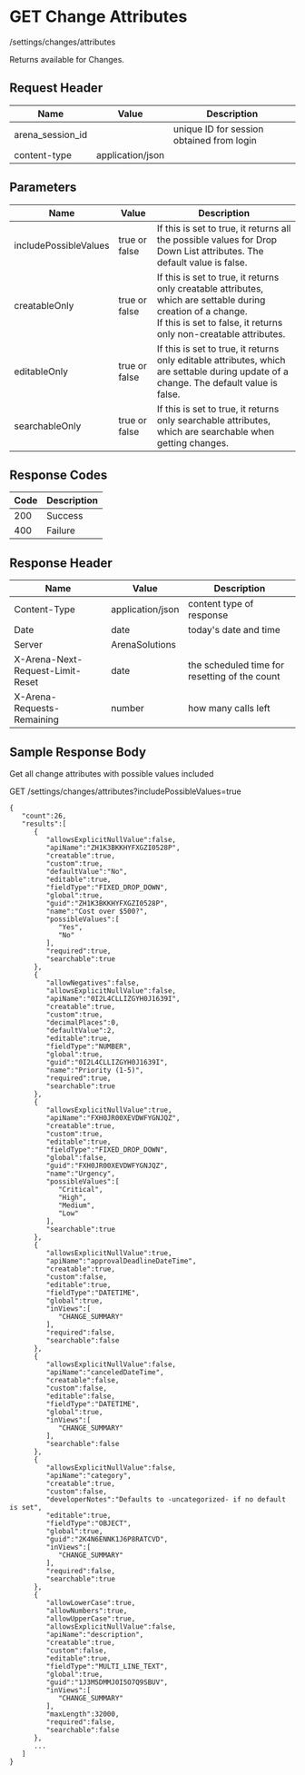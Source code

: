 # GET Change Attributes


/settings/changes/attributes

Returns   available for Changes. 

## Request Header

| Name<br> | Value<br> | Description<br> |
|  --- |  --- |  --- | 
| arena_session_id<br> |   | unique ID for session obtained from login<br> |
| content\-type<br> | application/json<br> |   |

## Parameters

| Name<br> | Value<br> | Description<br> |
|  --- |  --- |  --- | 
| includePossibleValues<br> | true or false<br> | If this is set to true, it returns all the possible values for Drop Down List attributes. The default value is false.<br> |
| creatableOnly<br> | true or false<br> | If this is set to true, it returns only creatable attributes, which are settable during creation of a change.<br>If this is set to false, it returns only non\-creatable attributes.<br> |
| editableOnly<br> | true or false<br> | If this is set to true, it returns only editable attributes, which are settable during update of a change. The default value is false.<br> |
| searchableOnly<br> | true or false<br> | If this is set to true, it returns only searchable attributes, which are searchable when getting changes.<br> |

## Response Codes

| Code<br> | Description<br> |
|  --- |  --- | 
| 200<br> | Success<br> |
| 400<br> | Failure<br> |

## Response Header

| Name<br> | Value<br> | Description<br> |
|  --- |  --- |  --- | 
| Content\-Type<br> | application/json<br> | content type of response<br> |
| Date<br> | date<br> | today's date and time<br> |
| Server<br> | ArenaSolutions<br> |   |
| X\-Arena\-Next\-Request\-Limit\-Reset<br> | date<br> | the scheduled time for resetting of the count<br> |
| X\-Arena\-Requests\-Remaining<br> | number<br> | how many calls left<br> |

## Sample Response Body
Get all change attributes with possible values included



GET /settings/changes/attributes?includePossibleValues=true

```
{
   "count":26,
   "results":[
      {
         "allowsExplicitNullValue":false,
         "apiName":"ZH1K3BKKHYFXGZI0528P",
         "creatable":true,
         "custom":true,
         "defaultValue":"No",
         "editable":true,
         "fieldType":"FIXED_DROP_DOWN",
         "global":true,
         "guid":"ZH1K3BKKHYFXGZI0528P",
         "name":"Cost over $500?",
         "possibleValues":[
            "Yes",
            "No"
         ],
         "required":true,
         "searchable":true
      },
      {
         "allowNegatives":false,
         "allowsExplicitNullValue":false,
         "apiName":"0I2L4CLLIZGYH0J1639I",
         "creatable":true,
         "custom":true,
         "decimalPlaces":0,
         "defaultValue":2,
         "editable":true,
         "fieldType":"NUMBER",
         "global":true,
         "guid":"0I2L4CLLIZGYH0J1639I",
         "name":"Priority (1-5)",
         "required":true,
         "searchable":true
      },
      {
         "allowsExplicitNullValue":true,
         "apiName":"FXH0JR00XEVDWFYGNJQZ",
         "creatable":true,
         "custom":true,
         "editable":true,
         "fieldType":"FIXED_DROP_DOWN",
         "global":false,
         "guid":"FXH0JR00XEVDWFYGNJQZ",
         "name":"Urgency",
         "possibleValues":[
            "Critical",
            "High",
            "Medium",
            "Low"
         ],
         "searchable":true
      },
      {
         "allowsExplicitNullValue":true,
         "apiName":"approvalDeadlineDateTime",
         "creatable":true,
         "custom":false,
         "editable":true,
         "fieldType":"DATETIME",
         "global":true,
         "inViews":[
            "CHANGE_SUMMARY"
         ],
         "required":false,
         "searchable":false
      },
      {
         "allowsExplicitNullValue":false,
         "apiName":"canceledDateTime",
         "creatable":false,
         "custom":false,
         "editable":false,
         "fieldType":"DATETIME",
         "global":true,
         "inViews":[
            "CHANGE_SUMMARY"
         ],
         "searchable":false
      },
      {
         "allowsExplicitNullValue":false,
         "apiName":"category",
         "creatable":true,
         "custom":false,
         "developerNotes":"Defaults to -uncategorized- if no default is set",
         "editable":true,
         "fieldType":"OBJECT",
         "global":true,
         "guid":"2K4N6ENNK1J6P8RATCVD",
         "inViews":[
            "CHANGE_SUMMARY"
         ],
         "required":false,
         "searchable":true
      },
      {
         "allowLowerCase":true,
         "allowNumbers":true,
         "allowUpperCase":true,
         "allowsExplicitNullValue":false,
         "apiName":"description",
         "creatable":true,
         "custom":false,
         "editable":true,
         "fieldType":"MULTI_LINE_TEXT",
         "global":true,
         "guid":"1J3M5DMMJ0I5O7Q9SBUV",
         "inViews":[
            "CHANGE_SUMMARY"
         ],
         "maxLength":32000,
         "required":false,
         "searchable":false
      },
      ...
   ]
}
```
